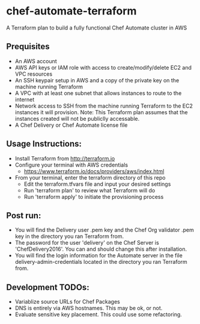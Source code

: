 # chef-automate-terraform
A Terraform plan to build a fully functional Chef Automate cluster in AWS

## Prequisites
* An AWS account
* AWS API keys or IAM role with access to create/modify/delete EC2 and VPC resources
* An SSH keypair setup in AWS and a copy of the private key on the machine running Terraform
* A VPC with at least one subnet that allows instances to route to the internet
* Network access to SSH from the machine running Terraform to the EC2 instances it will provision. Note: This Terraform plan assumes that the instances created will not be publiclly accessable.
* A Chef Delivery or Chef Automate license file

## Usage Instructions:
* Install Terraform from http://terraform.io
* Configure your terminal with AWS credentials
	* https://www.terraform.io/docs/providers/aws/index.html
* From your terminal, enter the terraform directory of this repo
	* Edit the terraform.tfvars file and input your desired settings
	* Run 'terraform plan' to review what Terraform will do
	* Run 'terraform apply' to initiate the provisioning process

## Post run:
* You will find the Delivery user .pem key and the Chef Org validator .pem key in the directory you ran Terraform from.
* The password for the user 'delivery' on the Chef Server is 'ChefDelivery2016'. You can and should change this after installation.
* You will find the login information for the Automate server in the file delivery-admin-credentials located in the directory you ran Terraform from.

## Development TODOs:

* Variablize source URLs for Chef Packages
* DNS is entirely via AWS hostnames. This may be ok, or not.
* Evaluate sensitive key placement. This could use some refactoring.